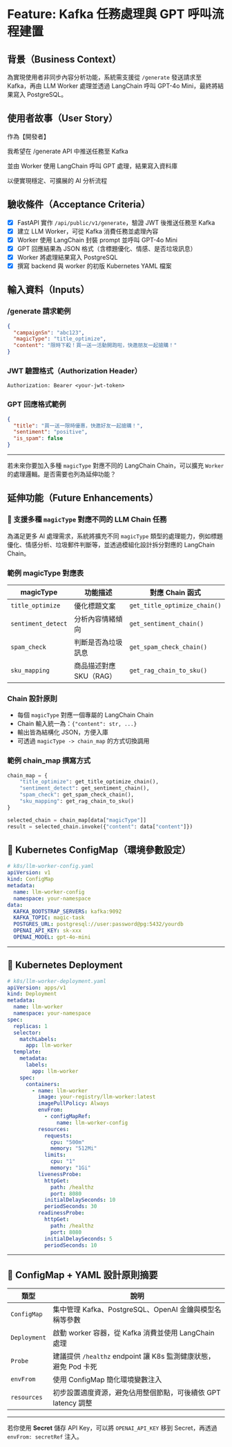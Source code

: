# Feature: Kafka 任務處理與 GPT 呼叫流程建置

## 背景（Business Context）

為實現使用者非同步內容分析功能，系統需支援從 `/generate` 發送請求至 Kafka，再由 LLM Worker 處理並透過 LangChain 呼叫 GPT-4o Mini，最終將結果寫入 PostgreSQL。

## 使用者故事（User Story）

作為【開發者】

我希望在 /generate API 中推送任務至 Kafka

並由 Worker 使用 LangChain 呼叫 GPT 處理，結果寫入資料庫

以便實現穩定、可擴展的 AI 分析流程

## 驗收條件（Acceptance Criteria）

- [x] FastAPI 實作 `/api/public/v1/generate`，驗證 JWT 後推送任務至 Kafka
- [x] 建立 LLM Worker，可從 Kafka 消費任務並處理內容
- [x] Worker 使用 LangChain 封裝 prompt 並呼叫 GPT-4o Mini
- [x] GPT 回應結果為 JSON 格式（含標題優化、情感、是否垃圾訊息）
- [x] Worker 將處理結果寫入 PostgreSQL
- [x] 撰寫 backend 與 worker 的初版 Kubernetes YAML 檔案

## 輸入資料（Inputs）

### /generate 請求範例

```json
{
  "campaignSn": "abc123",
  "magicType": "title_optimize",
  "content": "限時下殺！買一送一活動開跑啦，快邀朋友一起搶購！"
}
```

### JWT 驗證格式（Authorization Header）

```
Authorization: Bearer <your-jwt-token>
```

### GPT 回應格式範例

```json
{
  "title": "買一送一限時優惠，快邀好友一起搶購！",
  "sentiment": "positive",
  "is_spam": false
}
```

---

若未來你要加入多種 `magicType` 對應不同的 LangChain Chain，可以擴充 `Worker` 的處理邏輯。是否需要也列為延伸功能？

## 延伸功能（Future Enhancements）

### 🎯 支援多種 `magicType` 對應不同的 LLM Chain 任務

為滿足更多 AI 處理需求，系統將擴充不同 `magicType` 類型的處理能力，例如標題優化、情感分析、垃圾郵件判斷等，並透過模組化設計拆分對應的 LangChain Chain。

### 範例 magicType 對應表

| magicType          | 功能描述                | 對應 Chain 函式              |
| ------------------ | ----------------------- | ---------------------------- |
| `title_optimize`   | 優化標題文案            | `get_title_optimize_chain()` |
| `sentiment_detect` | 分析內容情緒傾向        | `get_sentiment_chain()`      |
| `spam_check`       | 判斷是否為垃圾訊息      | `get_spam_check_chain()`     |
| `sku_mapping`      | 商品描述對應 SKU（RAG） | `get_rag_chain_to_sku()`     |

### Chain 設計原則

- 每個 `magicType` 對應一個專屬的 LangChain Chain
- Chain 輸入統一為：`{"content": str, ...}`
- 輸出皆為結構化 JSON，方便入庫
- 可透過 `magicType -> chain_map` 的方式切換調用

### 範例 chain_map 撰寫方式

```python
chain_map = {
    "title_optimize": get_title_optimize_chain(),
    "sentiment_detect": get_sentiment_chain(),
    "spam_check": get_spam_check_chain(),
    "sku_mapping": get_rag_chain_to_sku()
}

selected_chain = chain_map[data["magicType"]]
result = selected_chain.invoke({"content": data["content"]})
```

## 🧩 Kubernetes ConfigMap（環境參數設定）

```yaml
# k8s/llm-worker-config.yaml
apiVersion: v1
kind: ConfigMap
metadata:
  name: llm-worker-config
  namespace: your-namespace
data:
  KAFKA_BOOTSTRAP_SERVERS: kafka:9092
  KAFKA_TOPIC: magic-task
  POSTGRES_URL: postgresql://user:password@pg:5432/yourdb
  OPENAI_API_KEY: sk-xxx
  OPENAI_MODEL: gpt-4o-mini
```

---

## 🚀 Kubernetes Deployment

```yaml
# k8s/llm-worker-deployment.yaml
apiVersion: apps/v1
kind: Deployment
metadata:
  name: llm-worker
  namespace: your-namespace
spec:
  replicas: 1
  selector:
    matchLabels:
      app: llm-worker
  template:
    metadata:
      labels:
        app: llm-worker
    spec:
      containers:
        - name: llm-worker
          image: your-registry/llm-worker:latest
          imagePullPolicy: Always
          envFrom:
            - configMapRef:
                name: llm-worker-config
          resources:
            requests:
              cpu: "500m"
              memory: "512Mi"
            limits:
              cpu: "1"
              memory: "1Gi"
          livenessProbe:
            httpGet:
              path: /healthz
              port: 8080
            initialDelaySeconds: 10
            periodSeconds: 30
          readinessProbe:
            httpGet:
              path: /healthz
              port: 8080
            initialDelaySeconds: 5
            periodSeconds: 10
```

---

## 📄 ConfigMap + YAML 設計原則摘要

| 類型         | 說明                                                            |
| ------------ | --------------------------------------------------------------- |
| `ConfigMap`  | 集中管理 Kafka、PostgreSQL、OpenAI 金鑰與模型名稱等參數         |
| `Deployment` | 啟動 worker 容器，從 Kafka 消費並使用 LangChain 處理            |
| `Probe`      | 建議提供 `/healthz` endpoint 讓 K8s 監測健康狀態，避免 Pod 卡死 |
| `envFrom`    | 使用 ConfigMap 簡化環境變數注入                                 |
| `resources`  | 初步設置適度資源，避免佔用整個節點，可後續依 GPT latency 調整   |

---

若你使用 **Secret** 儲存 API Key，可以將 `OPENAI_API_KEY` 移到 Secret，再透過 `envFrom: secretRef` 注入。
